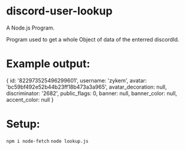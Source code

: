 # discord-user-lookup
 A  Node.js Program.

Program used to get a whole Object of data of the enterred discordId.
# Example output:
{
  id: '822973525496299601',
  username: 'zykem',
  avatar: 'bc59bf492e52b44b23ff18b473a3a965',
  avatar_decoration: null,
  discriminator: '2682',
  public_flags: 0,
  banner: null,
  banner_color: null,
  accent_color: null
}

# Setup:
`npm i node-fetch`
`node lookup.js`